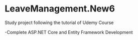 # LeaveManagement.New6

Study project following the tutorial of Udemy Course

-Complete ASP.NET Core and Entity Framework Development
